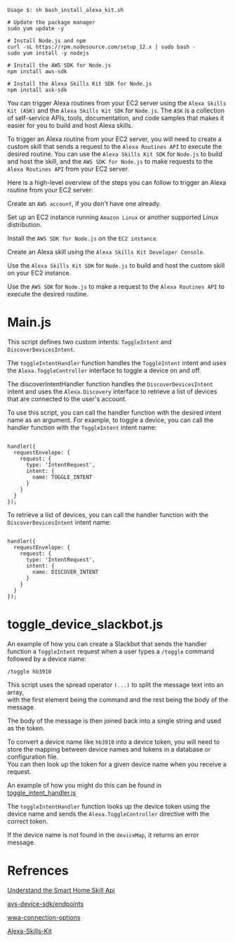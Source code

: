 

    Usage $: sh bash_install_alexa_kit.sh

```
# Update the package manager
sudo yum update -y

# Install Node.js and npm
curl -sL https://rpm.nodesource.com/setup_12.x | sudo bash -
sudo yum install -y nodejs

# Install the AWS SDK for Node.js
npm install aws-sdk

# Install the Alexa Skills Kit SDK for Node.js
npm install ask-sdk

```

You can trigger Alexa routines from your EC2 server using the `Alexa Skills Kit (ASK)` and the `Alexa Skills Kit SDK` for `Node.js`. The `ASK` is a collection of self-service APIs, tools, documentation, and code samples that makes it easier for you to build and host Alexa skills.

To trigger an Alexa routine from your EC2 server, you will need to create a custom skill that sends a request to the `Alexa Routines API` to execute the desired routine. You can use the `Alexa Skills Kit SDK` for `Node.js` to build and host the skill, and the `AWS SDK for Node.js` to make requests to the `Alexa Routines API` from your EC2 server.

Here is a high-level overview of the steps you can follow to trigger an Alexa routine from your EC2 server:

Create an `AWS account`, if you don't have one already.

Set up an EC2 instance running `Amazon Linux` or another supported Linux distribution.

Install the `AWS SDK for Node.js` on the `EC2 instance`.

Create an Alexa skill using the `Alexa Skills Kit Developer Console`.

Use the `Alexa Skills Kit SDK` for `Node.js` to build and host the custom skill on your EC2 instance.

Use the `AWS SDK` for `Node.js` to make a request to the `Alexa Routines API` to execute the desired routine.

# Main.js

This script defines two custom intents: `ToggleIntent` and `DiscoverDevicesIntent`.

The `toggleIntentHandler` function handles the `ToggleIntent` intent and uses the `Alexa.ToggleController` interface to toggle a device on and off.

The discoverIntentHandler function handles the `DiscoverDevicesIntent` intent and uses the `Alexa.Discovery` interface to retrieve a list of devices that are connected to the user's account.

To use this script, you can call the handler function with the desired intent name as an argument. For example, to toggle a device, you can call the handler function with the `ToggleIntent` intent name:

```

handler({
  requestEnvelope: {
    request: {
      type: 'IntentRequest',
      intent: {
        name: TOGGLE_INTENT
      }
    }
  }
});

```

To retrieve a list of devices, you can call the handler function with the `DiscoverDevicesIntent` intent name:

```

handler({
  requestEnvelope: {
    request: {
      type: 'IntentRequest',
      intent: {
        name: DISCOVER_INTENT
      }
    }
  }
});

```

# toggle_device_slackbot.js

An example of how you can create a Slackbot that sends the handler function a `ToggleIntent` request when a user types a `/toggle` command followed by a device name:

    /toggle hb3910

This script uses the spread operator `(...)` to split the message text into an array,  
with the first element being the command and the rest being the body of the message.  

The body of the message is then joined back into a single string and used as the token.

To convert a device name like `hb3910` into a device token, you will need to store the mapping between device names and tokens in a database or configuration file.  
You can then look up the token for a given device name when you receive a request.

An example of how you might do this can be found in [toggle_intent_handler.js](toggle_intent_handler.js)


The `toggleIntentHandler` function looks up the device token using the device name and sends the `Alexa.ToggleController` directive with the correct token.  

If the device name is not found in the `deviceMap`, it returns an error message.



# Refrences
[Understand the Smart Home Skill Api](https://developer.amazon.com/en-US/docs/alexa/smarthome/understand-the-smart-home-skill-api.html)

[avs-device-sdk/endpoints](https://developer.amazon.com/en-US/docs/alexa/avs-device-sdk/endpoints.html)

[wwa-connection-options](https://developer.amazon.com/en-US/docs/alexa/smarthome/wwa-connection-options.html)

[Alexa-Skills-Kit](https://developer.amazon.com/en-US/alexa/alexa-skills-kit)